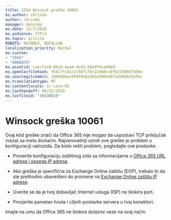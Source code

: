 ```yaml
---
title: 1554 Winsock greška 10061
ms.author: chrisda
author: chrisda
manager: dansimp
ms.date: 12/7/2018
ms.audience: ITPro
ms.topic: article
ROBOTS: NOINDEX, NOFOLLOW
localization_priority: Normal
ms.custom:
- "1554"
- "9000079"
ms.assetid: caecfa19-86c9-4aa4-9c83-b8a974ce60b9
ms.openlocfilehash: f54c7fc81c274871fbc22908ce0fb21500975d9e
ms.sourcegitcommit: 1d98db8acb9959aba3b5e308a567ade6b62da56c
ms.translationtype: MT
ms.contentlocale: sr-Latn-RS
ms.lasthandoff: 08/22/2019
ms.locfileid: "36530819"
---
```

# <a name="winsock-error-10061"></a>Winsock greška 10061

Ovaj kôd greške znači da Office 365 nije mogao da uspostavi TCP priključak (veza) sa meta domaćin. Najverovatniji uzrok ove greške je problem u konfiguraciji vatrozida. Da biste rešili problem, pogledajte ove postavke:

- Proverite konfiguraciju zaštitnog zida sa informacijama u [Office 365 URL adrese i opsega IP adresa](https://docs.microsoft.com/office365/enterprise/urls-and-ip-address-ranges)

- Ako greška je specifična za Exchange Online zaštitu (EOP), trebalo bi da ste prethodno obavešteni do promene na [Exchange Online zaštitu IP adrese](https://docs.microsoft.com/office365/SecurityCompliance/eop/exchange-online-protection-ip-addresses).

- Uverite se da je tvoj dobavljač Internet usluga (ISP) ne blokira port.

- Provjerite pametan hosta i ciljnih postavke servera u tvoj konektori.

Imajte na umu da Office 365 ne blokira *dolazne* veze na ovaj način.
